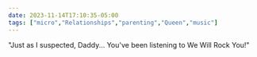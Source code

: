 ```yaml
---
date: 2023-11-14T17:10:35-05:00
tags: ["micro","Relationships","parenting","Queen","music"]
---
```

"Just as I suspected, Daddy... You've been listening to We Will Rock You!"